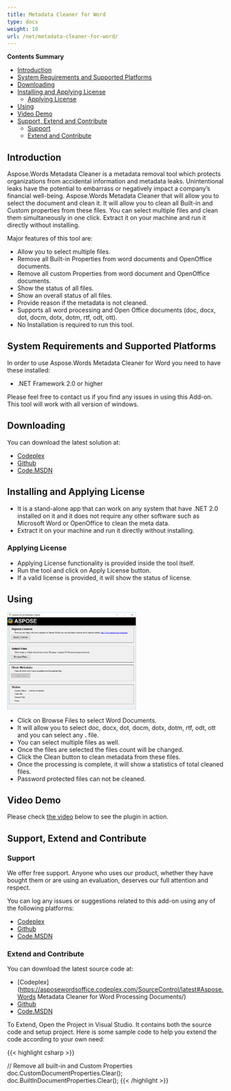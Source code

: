 ```yaml
---
title: Metadata Cleaner for Word
type: docs
weight: 10
url: /net/metadata-cleaner-for-word/
---
```


**Contents Summary**

- [Introduction](#MetadataCleanerforWord-Introduction)
- [System Requirements and Supported Platforms](#MetadataCleanerforWord-SystemRequirementsandSupportedPlatforms)
- [Downloading](#MetadataCleanerforWord-Downloading)
- [Installing and Applying License](#MetadataCleanerforWord-InstallingandApplyingLicense) 
  - [Applying License](#MetadataCleanerforWord-ApplyingLicense)
- [Using](#MetadataCleanerforWord-Using)
- [Video Demo](#MetadataCleanerforWord-VideoDemo)
- [Support, Extend and Contribute](#MetadataCleanerforWord-Support,ExtendandContribute) 
  - [Support](#MetadataCleanerforWord-Support)
  - [Extend and Contribute](#MetadataCleanerforWord-ExtendandContribute)

## **Introduction**

Aspose.Words Metadata Cleaner is a metadata removal tool which protects organizations from accidental information and metadata leaks. Unintentional leaks have the potential to embarrass or negatively impact a company’s financial well-being. Aspose.Words Metadata Cleaner that will allow you to select the document and clean it. It will allow you to clean all Built-in and Custom properties from these files. You can select multiple files and clean them simultaneously in one click. Extract it on your machine and run it directly without installing.

Major features of this tool are:

- Allow you to select multiple files.
- Remove all Built-in Properties from word documents and OpenOffice documents.
- Remove all custom Properties from word document and OpenOffice documents.
- Show the status of all files.
- Show an overall status of all files.
- Provide reason if the metadata is not cleaned.
- Supports all word processing and Open Office documents (doc, docx, dot, docm, dotx, dotm, rtf, odt, ott).
- No Installation is required to run this tool.

## **System Requirements and Supported Platforms**

In order to use Aspose.Words Metadata Cleaner for Word you need to have these installed:

- .NET Framework 2.0 or higher

Please feel free to contact us if you find any issues in using this Add-on.
This tool will work with all version of windows.

## **Downloading**

You can download the latest solution at:

- [Codeplex](https://asposewordsoffice.codeplex.com/releases/view/620032)
- [Github](https://github.com/aspose-words/Aspose.Words-for-.NET/releases/tag/metadataCleanerWord)
- [Code.MSDN](https://code.msdn.microsoft.com/AsposeWords-Metadata-5445a838)

## **Installing and Applying License**

- It is a stand-alone app that can work on any system that have .NET 2.0 installed on it and it does not require any other software such as Microsoft Word or OpenOffice to clean the meta data.
- Extract it on your machine and run it directly without installing.

### **Applying License**

- Applying License functionality is provided inside the tool itself.
- Run the tool and click on Apply License button.
- If a valid license is provided, it will show the status of license.

## **Using**

![todo:image_alt_text](metadata-cleaner-for-word_1)

- Click on Browse Files to select Word Documents.
- It will allow you to select doc, docx, dot, docm, dotx, dotm, rtf, odt, ott and you can select any **.** file.
- You can select multiple files as well.
- Once the files are selected the files count will be changed.
- Click the Clean button to clean metadata from these files.
- Once the processing is complete, it will show a statistics of total cleaned files.
- Password protected files can not be cleaned.

## **Video Demo**

Please check [the video](https://youtu.be/eK0i8RKmCDM) below to see the plugin in action.

## **Support, Extend and Contribute**

### **Support**

We offer free support. Anyone who uses our product, whether they have bought them or are using an evaluation, deserves our full attention and respect.

You can log any issues or suggestions related to this add-on using any of the following platforms:

- [Codeplex](https://asposewordsoffice.codeplex.com/discussions)
- [Github](https://github.com/aspose-words/Aspose.Words-for-.NET/issues)
- [Code.MSDN](https://code.msdn.microsoft.com/AsposeWords-Metadata-5445a838/view/Discussions)

### **Extend and Contribute**

You can download the latest source code at:

- [Codeplex](https://asposewordsoffice.codeplex.com/SourceControl/latest#Aspose.Words Metadata Cleaner for Word Processing Documents/)
- [Github](https://github.com/aspose-words/Aspose.Words-for-.NET/tree/master/Plugins/Word/Aspose.Words%20Metadata%20Cleaner%20for%20Word%20Processing%20Documents)
- [Code.MSDN](https://code.msdn.microsoft.com/AsposeWords-Metadata-5445a838/view/SourceCode)

To Extend, Open the Project in Visual Studio. It contains both the source code and setup project.
Here is some sample code to help you extend the code according to your own need:

{{< highlight csharp >}}

// Remove all built-in and Custom Properties
doc.CustomDocumentProperties.Clear();
doc.BuiltInDocumentProperties.Clear();
{{< /highlight >}}
